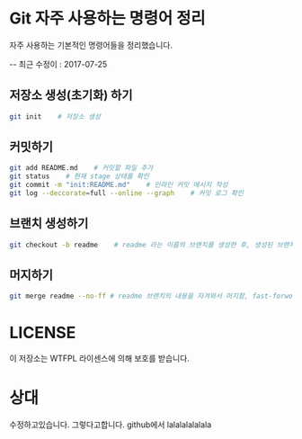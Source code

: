 # Git 자주 사용하는 명령어 정리
자주 사용하는 기본적인 명령어들을 정리했습니다.

-- 최근 수정이 : 2017-07-25

## 저장소 생성(초기화) 하기
```bash
git init    # 저장소 생성
```

## 커밋하기
```bash
git add README.md    # 커밋할 파일 추가
git status    # 현재 stage 상태를 확인
git commit -m "init:README.md"    # 인라인 커밋 메시지 작성
git log --deccorate=full --online --graph    # 커밋 로그 확인
```

## 브랜치 생성하기
```bash
git checkout -b readme    # readme 라는 이름의 브랜치를 생성한 후, 생성된 브랜치로 체크아웃
```

## 머지하기
```bash
git merge readme --no-ff # readme 브랜치의 내용을 자겨와서 머지함, fast-forword기능 끔
```

# LICENSE
이 저장소는 WTFPL 라이센스에 의해 보호를 받습니다.

# 상대
수정하고있습니다.
그렇다고합니다.
github에서 lalalalalalala 
